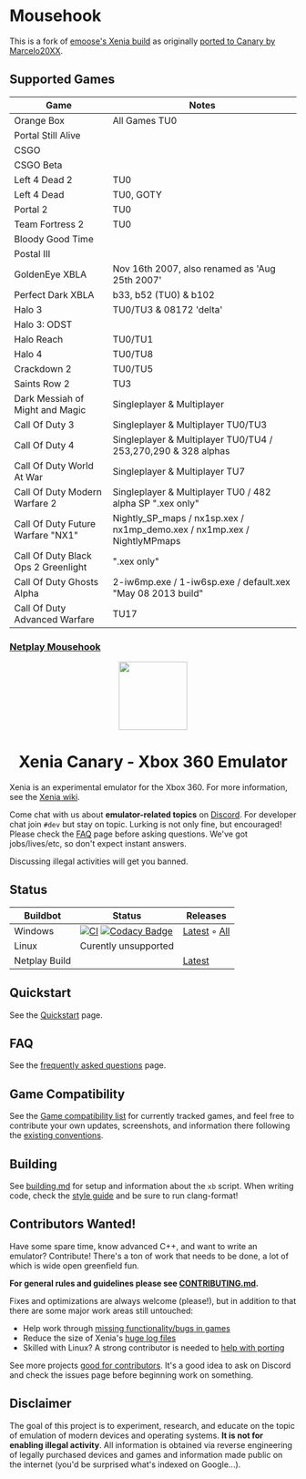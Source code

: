 # Mousehook

This is a fork of [emoose's Xenia build](https://github.com/emoose/xenia) as originally [ported to Canary by Marcelo20XX](https://www.reddit.com/r/emulation/comments/qppb6d/goldeneye_xbla_with_updated_xenia_canary_mousehook/).

## Supported Games

| Game  | Notes  |
|---|---|
| Orange Box | All Games TU0 |
| Portal Still Alive |
| CSGO | |
| CSGO Beta | |
| Left 4 Dead 2 | TU0 |
| Left 4 Dead | TU0, GOTY |
| Portal 2 |  TU0 |
| Team Fortress 2 | TU0 |
| Bloody Good Time |
| Postal III | |
| GoldenEye XBLA | Nov 16th 2007, also renamed as 'Aug 25th 2007' |
| Perfect Dark XBLA | b33, b52 (TU0) & b102 |
| Halo 3 | TU0/TU3 & 08172 'delta' |
| Halo 3: ODST | |
| Halo Reach | TU0/TU1 |
| Halo 4 | TU0/TU8 |
| Crackdown 2 | TU0/TU5 |
| Saints Row 2 | TU3 |
| Dark Messiah of Might and Magic | Singleplayer & Multiplayer |
| Call Of Duty 3 | Singleplayer & Multiplayer TU0/TU3 |
| Call Of Duty 4 | Singleplayer & Multiplayer TU0/TU4 / 253,270,290 & 328 alphas |
| Call Of Duty World At War | Singleplayer & Multiplayer TU7 |
| Call Of Duty Modern Warfare 2 | Singleplayer & Multiplayer TU0 / 482 alpha SP ".xex only" |
| Call Of Duty Future Warfare "NX1" | Nightly_SP_maps / nx1sp.xex / nx1mp_demo.xex / nx1mp.xex / NightlyMPmaps |
| Call Of Duty Black Ops 2 Greenlight | ".xex only" |
| Call Of Duty Ghosts Alpha | 2-iw6mp.exe / 1-iw6sp.exe / default.xex "May 08 2013 build" |
| Call Of Duty Advanced Warfare | TU17 |

### [Netplay Mousehook](https://github.com/marinesciencedude/xenia-canary-mousehook/tree/netplay_canary_experimental)

<p align="center">
    <a href="https://github.com/xenia-canary/xenia-canary/tree/canary_experimental/assets/icon">
        <img height="120px" src="https://raw.githubusercontent.com/xenia-canary/xenia/master/assets/icon/128.png" />
    </a>
</p>

<h1 align="center">Xenia Canary - Xbox 360 Emulator</h1>

Xenia is an experimental emulator for the Xbox 360. For more information, see the
[Xenia wiki](https://github.com/xenia-canary/xenia-canary/wiki).

Come chat with us about **emulator-related topics** on [Discord](https://discord.gg/Q9mxZf9).
For developer chat join `#dev` but stay on topic. Lurking is not only fine, but encouraged!
Please check the [FAQ](https://github.com/xenia-project/xenia/wiki/FAQ) page before asking questions.
We've got jobs/lives/etc, so don't expect instant answers.

Discussing illegal activities will get you banned.

## Status

Buildbot | Status | Releases
-------- | ------ | --------
Windows | [![CI](https://github.com/xenia-canary/xenia-canary/actions/workflows/Windows_build.yml/badge.svg?branch=canary_experimental)](https://github.com/xenia-canary/xenia-canary/actions/workflows/Windows_build.yml) [![Codacy Badge](https://app.codacy.com/project/badge/Grade/cd506034fd8148309a45034925648499)](https://app.codacy.com/gh/xenia-canary/xenia-canary/dashboard?utm_source=gh&utm_medium=referral&utm_content=&utm_campaign=Badge_grade) | [Latest](https://github.com/xenia-canary/xenia-canary/releases/latest) ◦ [All](https://github.com/xenia-canary/xenia-canary/releases)
Linux | Curently unsupported
Netplay Build | | [Latest](https://github.com/AdrianCassar/xenia-canary/releases/latest)

## Quickstart

See the [Quickstart](https://github.com/xenia-project/xenia/wiki/Quickstart) page.

## FAQ

See the [frequently asked questions](https://github.com/xenia-project/xenia/wiki/FAQ) page.

## Game Compatibility

See the [Game compatibility list](https://github.com/xenia-project/game-compatibility/issues)
for currently tracked games, and feel free to contribute your own updates,
screenshots, and information there following the [existing conventions](https://github.com/xenia-project/game-compatibility/blob/master/README.md).

## Building

See [building.md](docs/building.md) for setup and information about the
`xb` script. When writing code, check the [style guide](docs/style_guide.md)
and be sure to run clang-format!

## Contributors Wanted!

Have some spare time, know advanced C++, and want to write an emulator?
Contribute! There's a ton of work that needs to be done, a lot of which
is wide open greenfield fun.

**For general rules and guidelines please see [CONTRIBUTING.md](.github/CONTRIBUTING.md).**

Fixes and optimizations are always welcome (please!), but in addition to
that there are some major work areas still untouched:

* Help work through [missing functionality/bugs in games](https://github.com/xenia-project/xenia/labels/compat)
* Reduce the size of Xenia's [huge log files](https://github.com/xenia-project/xenia/issues/1526)
* Skilled with Linux? A strong contributor is needed to [help with porting](https://github.com/xenia-project/xenia/labels/platform-linux)

See more projects [good for contributors](https://github.com/xenia-project/xenia/labels/good%20first%20issue). It's a good idea to ask on Discord and check the issues page before beginning work on
something.

## Disclaimer

The goal of this project is to experiment, research, and educate on the topic
of emulation of modern devices and operating systems. **It is not for enabling
illegal activity**. All information is obtained via reverse engineering of
legally purchased devices and games and information made public on the internet
(you'd be surprised what's indexed on Google...).
